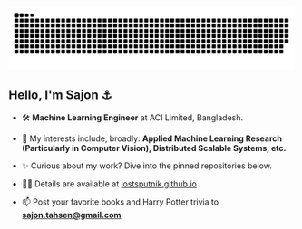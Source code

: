 <picture>
  <source media="(prefers-color-scheme: dark)" srcset="https://raw.githubusercontent.com/lostsputnik/lostsputnik/output/github-contribution-grid-snake-dark.svg" />
  <source media="(prefers-color-scheme: light)" srcset="https://raw.githubusercontent.com/lostsputnik/lostsputnik/output/github-contribution-grid-snake.svg" />
  <img alt="github contribution grid snake animation" src="https://raw.githubusercontent.com/lostsputnik/lostsputnik/output/github-contribution-grid-snake.svg" />
</picture>


## Hello, I'm Sajon ⚓

- 🛠️ **Machine Learning Engineer** at ACI Limited, Bangladesh.

- 🌱 My interests include, broadly: **Applied Machine Learning Research (Particularly in Computer Vision), Distributed Scalable Systems, etc.**

- ✨ Curious about my work? Dive into the pinned repositories below.

- 👨‍💻 Details are available at [lostsputnik.github.io](https://lostsputnik.github.io/)

- 📫 Post your favorite books and Harry Potter trivia to **sajon.tahsen@gmail.com**